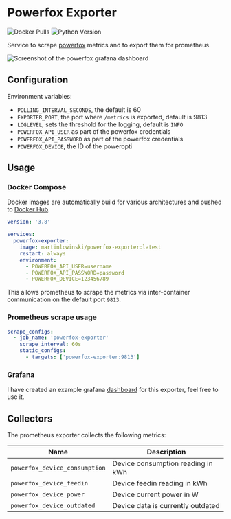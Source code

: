 # Powerfox Exporter

![Docker Pulls](https://img.shields.io/docker/pulls/martinlowinski/powerfox-exporter)
![Python Version](https://img.shields.io/badge/Python-3.12-3776AB.svg)

Service to scrape [powerfox](https://www.powerfox.energy/?utm_source=github&utm_campaign=exporter) metrics and to export them for prometheus.

![Screenshot of the powerfox grafana dashboard](https://grafana.com/api/dashboards/20350/images/15494/image)

## Configuration

Environment variables:

- `POLLING_INTERVAL_SECONDS`, the default is 60
- `EXPORTER_PORT`, the port where `/metrics` is exported, default is 9813
- `LOGLEVEL`, sets the threshold for the logging, default is `INFO`
- `POWERFOX_API_USER` as part of the powerfox credentials
- `POWERFOX_API_PASSWORD` as part of the powerfox credentials
- `POWERFOX_DEVICE`, the ID of the poweropti

## Usage

### Docker Compose

Docker images are automatically build for various architectures and pushed to [Docker Hub](https://hub.docker.com/r/martinlowinski/powerfox-exporter).

```yaml
version: '3.8'

services:
  powerfox-exporter:
    image: martinlowinski/powerfox-exporter:latest
    restart: always
    environment:
      - POWERFOX_API_USER=username
      - POWERFOX_API_PASSWORD=password
      - POWERFOX_DEVICE=123456789
```

This allows prometheus to scrape the metrics via inter-container communication on the default port `9813`.

### Prometheus scrape usage

```yaml
scrape_configs:
  - job_name: 'powerfox-exporter'
    scrape_interval: 60s
    static_configs:
      - targets: ['powerfox-exporter:9813']
```

### Grafana

I have created an example grafana [dashboard](https://grafana.com/grafana/dashboards/20350-powerfox/) for this exporter, feel free to use it.

## Collectors

The prometheus exporter collects the following metrics:

| Name                          | Description                       |
|-------------------------------|-----------------------------------|
| `powerfox_device_consumption` | Device consumption reading in kWh |
| `powerfox_device_feedin`      | Device feedin reading in kWh      |
| `powerfox_device_power`       | Device current power in W         |
| `powerfox_device_outdated`    | Device data is currently outdated |
